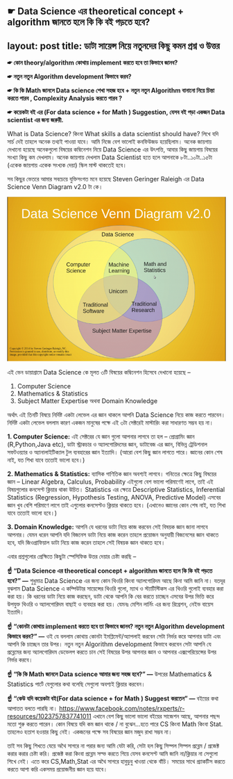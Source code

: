 **☛ Data Science এর theoretical concept + algorithm জানতে হলে কি কি বই পড়তে হবে?**
---
layout: post
title: ডাটা সায়েন্স নিয়ে নতুনদের কিছু কমন প্রশ্ন ও উত্তর
---
**☛ কোন theory/algorithm কোথায় implement করতে হবে তা কিভাবে জানব?**

**☛ নতুন নতুন Algorithm development কিভাবে করব?**

**☛ কি কি Math জানলে Data science শেখা সহজ হবে + নতুন নতুন Algorithm বানানো নিয়ে চিন্তা করতে পারব , Complexity Analysis করতে পারব ?**

**☛ কয়েকটা বই এর (For data science + for Math ) Suggestion, যেসব বই পড়া একজন Data scientist এর জন্য জরুরী.**

What is Data Science? কিংবা What skills a data scientist should have? লিখে যদি সার্চ দেই তাহলে অনেক তথ্যই পাওয়া যাবে। আমি নিজে বেশ ভালোই কনফিউজড হয়েছিলাম। অনেক জায়গায় দেখানো হয়েছে অনেকগুলো বিষয়ের কম্বিনেশন নিয়ে Data Science এর উৎপত্তি, আবার কিছু জায়গায় বিষয়ের সংখ্যা কিছু কম দেখলাম। অনেক জায়গায় দেখলাম Data Scientist হতে হলে আপনাকে ৮টা..১০টা..১৫টা (একেক জায়গায় একেক সংখ্যক দেয়া) স্কিল মাস্ট থাকতেই হবে।

সব কিছুর ভেতরে আমার সবচেয়ে যুক্তিসংগত মনে হয়েছে Steven Geringer Raleigh এর Data Science Venn Diagram v2.0 টা কে।

![alt text](https://raw.githubusercontent.com/abdalimran/abdalimran.github.io/master/images/ds-venn-diagram.png "Data Science Venn Diagram")

এই ভেন ডায়াগ্রামে Data Science কে মূলত ৩টি বিষয়ের কম্বিনেশন হিসেবে দেখানো হয়েছে –

1. Computer Science
2. Mathematics & Statistics
3. Subject Matter Expertise অথবা Domain Knowledge

অর্থাৎ এই তিনটি বিষয়ে নির্দিষ্ট একটা লেভেল এর জ্ঞান থাকলে আপনি Data Science নিয়ে কাজ করতে পারবেন। নির্দিষ্ট একটা লেভেল বললাম কারণ একজন মানুষের পক্ষে এই ৩টা সেক্টরেই মাস্টারিং করা সাধারণত সম্ভব হয় না।

**1. Computer Science:** এই সেক্টরের যে জ্ঞান গুলো আপনার লাগবে তা হল – প্রোগ্রামিং জ্ঞান (R,Python,Java etc), ডাটা স্ট্রাকচার ও অ্যালগোরিদমের জ্ঞান, ডাটাবেজ এর জ্ঞান, বিভিন্ন ট্রেডিশনাল সফটওয়্যার ও অ্যানালাইটিক্যাল টুল ব্যবহারের জ্ঞান ইত্যাদি। (আরো বেশ কিছু জ্ঞান লাগতে পারে। জ্ঞানের কোন শেষ নাই, যত শিখা যাবে ততোই ভালো হবে।)

**2. Mathematics & Statistics:** ব্যাসিক গাণিতিক জ্ঞান অবশ্যই লাগবে। গনিতের ক্ষেত্রে কিছু বিষয়ের জ্ঞান – Linear Algebra, Calculus, Probability এইগুলো বেশ ভালো পরিমাণেই লাগে, তাই এই বিষয়গুলোর কনসেপ্ট ক্লিয়ার থাকা উচিত। Statistics এর ক্ষেত্রে Descriptive Statistics, Inferential Statistics (Regression, Hypothesis Testing, ANOVA, Predictive Model) এসবের জ্ঞান খুব বেশি পরিমাণে লাগে তাই এগুলোর কনসেপ্টও ক্লিয়ার থাকতে হবে। (এখানেও জ্ঞানের কোন শেষ নাই, যত শিখা যাবে ততোই ভালো হবে।)

**3. Domain Knowledge:** আপনি যে ধরনের ডাটা নিয়ে কাজ করবেন সেই বিষয়ক জ্ঞান জানা লাগবে আপনার। যেমন ধরেন আপনি যদি বিজনেস ডাটা নিয়ে কাজ করেন তাহলে প্রয়োজন অনুযায়ী বিজনেসের জ্ঞান থাকতে হবে, যদি জিওগ্রাফিয়াল ডাটা নিয়ে কাজ করেন তাহলে সেই বিষয়ক জ্ঞান থাকতে হবে।

এবার প্রশ্নগুলোর প্রেক্ষিতে কিছুটা স্পেসিফিক উত্তর দেয়ার চেষ্টা করছি –

**☝ “Data Science এর theoretical concept + algorithm জানতে হলে কি কি বই পড়তে হবে?” —** শুধুমাত্র Data Science এর জন্য কোন থিওরি কিংবা অ্যালগোরিদম আছে কিনা আমি জানি না। যতদূর বুঝলাম Data Science এ কম্পিউটার সায়েন্সের থিওরি গুলো, ম্যাথ ও স্ট্যাটিস্টিকস এর থিওরি গুলোই ব্যবহার করা করা হয়। কি ধরনের ডাটা নিয়ে কাজ করছেন, ডাটা থেকে আপনি কি বের করতে চাচ্ছেন এসবের উপর ভিত্তি করে উপযুক্ত থিওরি ও অ্যালগোরিদম বাছাই ও ব্যবহার করা হয়। যেমনঃ মেশিন লার্নিং এর জন্য রিগ্রেশন, নেইভ বায়েস ইত্যাদি।

**☝ “কোনটা কোথায় implement করতে হবে তা কিভাবে জানব? নতুন নতুন Algorithm development কিভাবে করব?” —** ওই যে বললাম কোথায় কোনটা ইমপ্লিমেন্ট/অ্যাপলাই করবেন সেটা নির্ভর করে আপনার ডাটা এবং আপনি কি চাচ্ছেন তার উপর। নতুন নতুন Algorithm development কিভাবে করবেন সেটা আপনি যে প্রব্লেমের জন্য অ্যালগোরিদম ডেভেলপ করতে চান সেই বিষয়ের উপর আপনার জ্ঞান ও আপনার এক্সপেরিয়েন্সের উপর নির্ভর করবে।

**☝ “কি কি Math জানলে Data science আমার জন্য সহজ হবে?” —** উপরের Mathematics & Statistics পার্টে যেগুলোর কথা বলেছি সেগুলো অবশ্যই ক্লিয়ার করবেন।

**☝ “কেউ যদি কয়েকটা বই(For data science + for Math ) Suggest করতেন” —** বইয়ের কথা আপাতত বলতে পারছি না। https://www.facebook.com/notes/rxperts/r-resources/1023757837741011 এখানে বেশ কিছু ভালো ভালো বইয়ের সাজেশন আছে, আপনার পছন্দ মতো শুরু করতে পারেন। কোন বিষয়ে যদি কম জ্ঞান থাকে / না বুঝেন…হতে পারে CS কিংবা Math কিংবা Stat. তাহলেও হতাশ হওয়ার কিছু নেই। একজনের পক্ষে সব বিষয়ের জ্ঞান মজুদ রাখা সম্ভব না।

তাই সব কিছু শিখতে যেয়ে অথৈ সাগরে না পরার জন্য আমি যেটা করি, সেটা হল কিছু সিম্পল সিম্পল প্রব্লেম / প্রজেক্ট করার করার চেষ্টা করি। প্রজেক্ট করা কিংবা প্রব্লেম সল্ভ করতে গিয়ে যেসব কনসেপ্ট আমি জানি না/ক্লিয়ার না সেগুলো শিখে নেই। এতে করে CS,Math,Stat এর অথৈ সাগরে হাবুডুবু খাওয়া থেকে বাঁচি। সময়ের সাথে প্র্যাকটিস করতে করতে আশা করি একসময় প্রয়োজনীয় জ্ঞান হয়ে যাবে।
